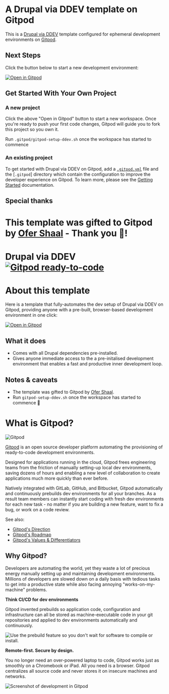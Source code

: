 # A Drupal via DDEV template on Gitpod

This is a [Drupal via DDEV](https://github.com/drud/ddev) template configured for ephemeral development environments on [Gitpod](https://www.gitpod.io/).

## Next Steps

Click the button below to start a new development environment:

[![Open in Gitpod](https://gitpod.io/button/open-in-gitpod.svg)](https://gitpod.io/#https://github.com/gitpod-io/template-php-drupal-ddev)

## Get Started With Your Own Project

### A new project

Click the above "Open in Gitpod" button to start a new workspace. Once you're ready to push your first code changes, Gitpod will guide you to fork this project so you own it.

Run `.gitpod/gitpod-setup-ddev.sh` once the workspace has started to commence

### An existing project

To get started with Drupal via DDEV on Gitpod, add a [`.gitpod.yml`](./.gitpod.yml) file and the [`.gitpod`] directory which contain the configuration to improve the developer experience on Gitpod. To learn more, please see the [Getting Started](https://www.gitpod.io/docs/getting-started) documentation.

## Special thanks

This template was gifted to Gitpod by [Ofer Shaal](https://github.com/shaal) - Thank you 🙏!
=======
# Drupal via DDEV [![Gitpod ready-to-code](https://img.shields.io/badge/Gitpod-ready--to--code-908a85?logo=gitpod)](https://gitpod.io/#https://gitpod.io/from-referrer/)

# About this template

Here is a template that fully-automates the dev setup of Drupal via DDEV on Gitpod, providing anyone with a pre-built, browser-based development environment in one click:

[![Open in Gitpod](https://gitpod.io/button/open-in-gitpod.svg)](https://gitpod.io/#https://gitpod.io/#https://gitpod.io/from-referrer/)


## What it does

* Comes with all Drupal dependencies pre-installed.
* Gives anyone immediate access to the a pre-initalised development environment that enables a fast and productive inner development loop.

## Notes & caveats

* The template was gifted to Gitpod by [Ofer Shaal](https://github.com/shaal).
* Run `gitpod-setup-ddev.sh` once the workspace has started to commence 🚀

# What is Gitpod?

![Gitpod](https://user-images.githubusercontent.com/127353/121505345-15e79a80-ca26-11eb-8a95-10ab62c80bf3.png)

[Gitpod](https://www.gitpod.io/?utm_source=github&utm_medium=referral&utm_campaign=template-ruby-on-rails-postgres) is an open source developer platform automating the provisioning of ready-to-code development environments. 

Designed for applications running in the cloud, Gitpod frees engineering teams from the friction of manually setting-up local dev environments, saving dozens of hours and enabling a new level of collaboration to create applications much more quickly than ever before.

Natively integrated with GitLab, GitHub, and Bitbucket, Gitpod automatically and continuously prebuilds dev environments for all your branches. As a result team members can instantly start coding with fresh dev environments for each new task - no matter if you are building a new feature, want to fix a bug, or work on a code review.

See also:

- [Gitpod's Direction](https://www.notion.so/Gitpod-s-Direction-be35d064c0704fbda61c542b84e07ef6)
- [Gitpod's Roadmap](https://www.notion.so/gitpod/Collaborations-with-Gitpod-541ed215197145f1a02f0cd93f8d9f64#30faa38309df4dd0b50535406ed11a70)
- [Gitpod's Values & Differentiators](https://www.notion.so/Values-Differentiators-2ed4c2f93c84499b98e3b5389980992e)

## Why Gitpod?

Developers are automating the world, yet they waste a lot of precious energy manually setting up and maintaining development environments. Millions of developers are slowed down on a daily basis with tedious tasks to get into a productive state while also facing annoying "works-on-my-machine" problems.

**Think CI/CD for dev environments**

Gitpod invented prebuilds so application code, configuration and infrastructure can all be stored as machine-executable code in your git repositories and applied to dev environments automatically and continuously.


![Use the prebuild feature so you don't wait for software to compile or install.](https://user-images.githubusercontent.com/127353/121505536-42031b80-ca26-11eb-9dae-1354b324dbc5.png)

**Remote-first. Secure by design.**

You no longer need an over-powered laptop to code, Gitpod works just as smoothly on a Chromebook or iPad. All you need is a browser. Gitpod centralizes all source code and never stores it on insecure machines and networks.

![Screenshot of development in Gitpod](https://user-images.githubusercontent.com/127353/121505433-2dbf1e80-ca26-11eb-8033-35cf56fea445.jpeg)
